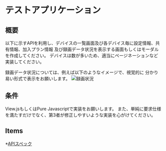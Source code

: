 # テストアプリケーション

## 概要

以下に示すAPIを利用し、デバイスの一覧画面及び各デバイス毎に設定情報、共有情報、加入プラン情報
及び録画データ状況を表示する画面もしくはモーダルを作成してください。
デバイスは数が多いため、適当にページネーションなど実装してください。

録画データ状況については、例えば以下のようなイメージで、視覚的に
分かり易い形式で表示をお願いします。
![録画状況](https://i.imgur.com/EZxXzMX.png)

## 条件

View.jsもしくはPure Javascriptで実装をお願いします。
また、単純に要求仕様を満たすだけでなく、第3者が修正しやすいような実装を心がけてください。

## Items

*[APIスペック](api.md)
